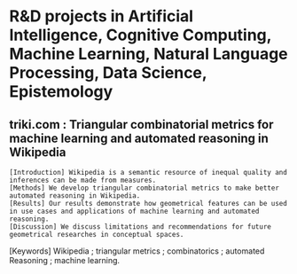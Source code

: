 # R&amp;D projects in Artificial Intelligence, Cognitive Computing, Machine Learning, Natural Language Processing, Data Science, Epistemology
## triki.com : Triangular combinatorial metrics for machine learning and automated reasoning in Wikipedia
	[Introduction] Wikipedia is a semantic resource of inequal quality and inferences can be made from measures.
	[Methods] We develop triangular combinatorial metrics to make better automated reasoning in Wikipedia.
	[Results] Our results demonstrate how geometrical features can be used in use cases and applications of machine learning and automated reasoning.
	[Discussion] We discuss limitations and recommendations for future geometrical researches in conceptual spaces.

[Keywords] Wikipedia ; triangular metrics ; combinatorics ; automated Reasoning ; machine learning.
